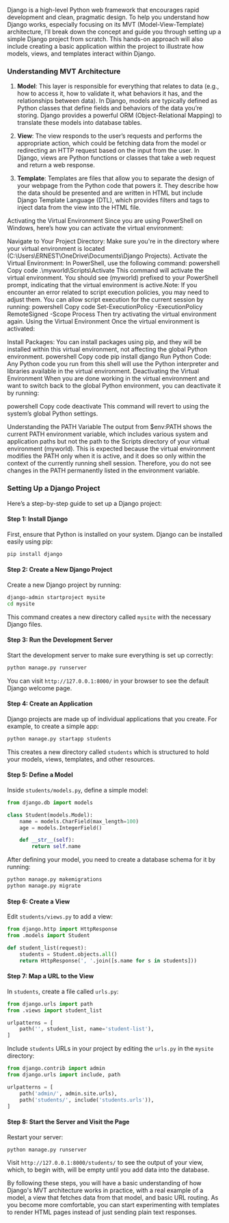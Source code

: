 Django is a high-level Python web framework that encourages rapid development and clean, pragmatic design. To help you understand how Django works, especially focusing on its MVT (Model-View-Template) architecture, I’ll break down the concept and guide you through setting up a simple Django project from scratch. This hands-on approach will also include creating a basic application within the project to illustrate how models, views, and templates interact within Django.

### Understanding MVT Architecture

1. **Model**: This layer is responsible for everything that relates to data (e.g., how to access it, how to validate it, what behaviors it has, and the relationships between data). In Django, models are typically defined as Python classes that define fields and behaviors of the data you’re storing. Django provides a powerful ORM (Object-Relational Mapping) to translate these models into database tables.

2. **View**: The view responds to the user’s requests and performs the appropriate action, which could be fetching data from the model or redirecting an HTTP request based on the input from the user. In Django, views are Python functions or classes that take a web request and return a web response.

3. **Template**: Templates are files that allow you to separate the design of your webpage from the Python code that powers it. They describe how the data should be presented and are written in HTML but include Django Template Language (DTL), which provides filters and tags to inject data from the view into the HTML file.

Activating the Virtual Environment
Since you are using PowerShell on Windows, here’s how you can activate the virtual environment:

Navigate to Your Project Directory:
Make sure you're in the directory where your virtual environment is located (C:\Users\ERNEST\OneDrive\Documents\Django Projects).
Activate the Virtual Environment:
In PowerShell, use the following command:
powershell
Copy code
.\myworld\Scripts\Activate
This command will activate the virtual environment. You should see (myworld) prefixed to your PowerShell prompt, indicating that the virtual environment is active.Note: If you encounter an error related to script execution policies, you may need to adjust them. You can allow script execution for the current session by running:
powershell
Copy code
Set-ExecutionPolicy -ExecutionPolicy RemoteSigned -Scope Process
Then try activating the virtual environment again.
Using the Virtual Environment
Once the virtual environment is activated:

Install Packages: You can install packages using pip, and they will be installed within this virtual environment, not affecting the global Python environment.
powershell
Copy code
pip install django
Run Python Code: Any Python code you run from this shell will use the Python interpreter and libraries available in the virtual environment.
Deactivating the Virtual Environment
When you are done working in the virtual environment and want to switch back to the global Python environment, you can deactivate it by running:

powershell
Copy code
deactivate
This command will revert to using the system’s global Python settings.

Understanding the PATH Variable
The output from $env:PATH shows the current PATH environment variable, which includes various system and application paths but not the path to the Scripts directory of your virtual environment (myworld). This is expected because the virtual environment modifies the PATH only when it is active, and it does so only within the context of the currently running shell session. Therefore, you do not see changes in the PATH permanently listed in the environment variable.









### Setting Up a Django Project

Here’s a step-by-step guide to set up a Django project:

#### Step 1: Install Django

First, ensure that Python is installed on your system. Django can be installed easily using pip:

```bash
pip install django
```

#### Step 2: Create a New Django Project

Create a new Django project by running:

```bash
django-admin startproject mysite
cd mysite
```

This command creates a new directory called `mysite` with the necessary Django files.

#### Step 3: Run the Development Server

Start the development server to make sure everything is set up correctly:

```bash
python manage.py runserver
```

You can visit `http://127.0.0.1:8000/` in your browser to see the default Django welcome page.

#### Step 4: Create an Application

Django projects are made up of individual applications that you create. For example, to create a simple app:

```bash
python manage.py startapp students
```

This creates a new directory called `students` which is structured to hold your models, views, templates, and other resources.

#### Step 5: Define a Model

Inside `students/models.py`, define a simple model:

```python
from django.db import models

class Student(models.Model):
    name = models.CharField(max_length=100)
    age = models.IntegerField()

    def __str__(self):
        return self.name
```

After defining your model, you need to create a database schema for it by running:

```bash
python manage.py makemigrations
python manage.py migrate
```

#### Step 6: Create a View

Edit `students/views.py` to add a view:

```python
from django.http import HttpResponse
from .models import Student

def student_list(request):
    students = Student.objects.all()
    return HttpResponse(', '.join([s.name for s in students]))
```

#### Step 7: Map a URL to the View

In `students`, create a file called `urls.py`:

```python
from django.urls import path
from .views import student_list

urlpatterns = [
    path('', student_list, name='student-list'),
]
```

Include `students` URLs in your project by editing the `urls.py` in the `mysite` directory:

```python
from django.contrib import admin
from django.urls import include, path

urlpatterns = [
    path('admin/', admin.site.urls),
    path('students/', include('students.urls')),
]
```

#### Step 8: Start the Server and Visit the Page

Restart your server:

```bash
python manage.py runserver
```

Visit `http://127.0.0.1:8000/students/` to see the output of your view, which, to begin with, will be empty until you add data into the database.

By following these steps, you will have a basic understanding of how Django's MVT architecture works in practice, with a real example of a model, a view that fetches data from that model, and basic URL routing. As you become more comfortable, you can start experimenting with templates to render HTML pages instead of just sending plain text responses.
